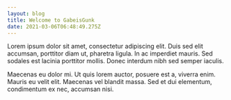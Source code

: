 ```yaml
---
layout: blog
title: Welcome to GabeisGunk
date: 2021-03-06T06:48:49.275Z
---
```

Lorem ipsum dolor sit amet, consectetur adipiscing elit. Duis sed elit accumsan, porttitor diam ut, pharetra ligula. In ac imperdiet mauris. Sed sodales est lacinia porttitor mollis. Donec interdum nibh sed semper iaculis.

Maecenas eu dolor mi. Ut quis lorem auctor, posuere est a, viverra enim. Mauris eu velit elit. Maecenas vel blandit massa. Sed et dui elementum, condimentum ex nec, accumsan nisi.